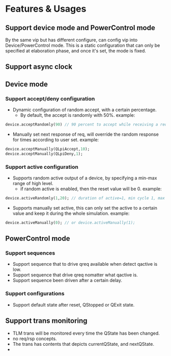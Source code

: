 # Features & Usages

## Support device mode and PowerControl mode
By the same vip but has different configure, can config vip into Device/PowerControl mode.
This is a static configuration that can only be specified at elaboration phase, and once it's set, the mode is fixed.

## Support async clock

## Device mode
### Support accept/deny configuration
- Dynamic configuration of random accept, with a certain percentage.
	- By default, the accept is randomly with 50%.
example:
```systemverilog
device.acceptRandomly(90) // 90 percent to accept while receiving a req
```
- Manually set next response of req, will override the random response for times according to user set.
example:
```systemverilog
device.acceptManually(QLpiAccept,10);
device.acceptManually(QLpiDeny,1);
```

### Support active configuration
- Supports random active output of a device, by specifying a min-max range of high level.
	- if random active is enabled, then the reset value will be 0.
example:
```systemverilog
device.activeRandomly(1,20); // duration of active=1, min cycle 1, max cycle 20
```
- Supports manually set active, this can only set the active to a certain value and keep it during the whole simulation.
example:
```systemverilog
device.activeManually(0); // or device.activeManually(1);
```


## PowerControl mode
### Support sequences
- Support sequence that to drive qreq available when detect qactive is low.
- Support sequence that drive qreq nomatter what qactive is.
- Support sequence been driven after a certain delay.

### Support configurations
- Support default state after reset, QStopped or QExit state.

## Support trans monitoring
- TLM trans will be monitored every time the QState has been changed.
- no req/rsp concepts.
- The trans has contents that depicts currentQState, and nextQState.
- 
